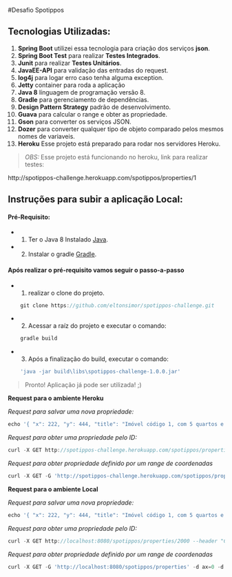 #Desafio Spotippos

## Tecnologias Utilizadas:
1.  **Spring Boot** utilizei essa tecnologia para criação dos serviços **json**.
2.  **Spring Boot Test** para realizar  **Testes Integrados**.
3.  **Junit** para realizar **Testes Unitários**.
4.  **JavaEE-API** para validação das entradas do request.
5.  **log4j** para logar erro caso tenha alguma exception.
6.  **Jetty** container para roda a aplicação
7.  **Java 8** línguagem de programação versão 8.
8.  **Gradle** para gerenciamento de dependências.
9.  **Design Pattern Strategy** padrão de desenvolvimento.
10.  **Guava** para calcular o range e obter as propriedade.
11. **Gson** para converter os serviços JSON.
12. **Dozer** para converter qualquer tipo de objeto comparado pelos mesmos nomes de variaveis.
13. **Heroku** Esse projeto está preparado para rodar nos servidores Heroku.


>_OBS:_ Esse projeto está funcionando no heroku, link para realizar testes:
<p>http://spotippos-challenge.herokuapp.com/spotippos/properties/1

## Instruções para subir a aplicação Local:

#### Pré-Requisito:

* 1) Ter o Java 8 Instalado [Java](http://www.oracle.com/technetwork/java/javase/downloads/jdk8-downloads-2133151.html).
* 2) Instalar o gradle [Gradle](https://services.gradle.org/distributions/gradle-2.14.1-all.zip).



#### Após realizar o pré-requisito vamos seguir o passo-a-passo

* 1) realizar o clone do projeto.
```javascript
    git clone https://github.com/eltonsimor/spotippos-challenge.git
```

* 2) Acessar a raíz do projeto e executar o comando:
```javascript
    gradle build
```

* 3) Após a finalização do build, executar o comando:
```javascript
    'java -jar build\libs\spotippos-challenge-1.0.0.jar'
```

>Pronto! Aplicação já pode ser utilizada! ;)


**Request para o ambiente Heroku**

_Request para salvar uma nova propriedade:_
```javascript
echo '{ "x": 222, "y": 444, "title": "Imóvel código 1, com 5 quartos e 4 banheiros", "price": 1250000,  "description": "Lorem ipsum dolor sit amet, consectetur adipiscing elit.",  "beds": 4,  "baths": 3,  "squareMeters": 210}' | curl -X POST -d @- http://spotippos-challenge.herokuapp.com/spotippos/properties --header "Content-Type:application/json"
```

_Request para obter uma propriedade pelo ID:_
```javascript
curl -X GET http://spotippos-challenge.herokuapp.com/spotippos/properties/2000 --header "Content-Type:application/json"
```

_Request para obter propriedade definido por um range de coordenadas_
```javascript
curl -X GET -G 'http://spotippos-challenge.herokuapp.com/spotippos/properties' -d ax=0 -d ay=500 -d bx=600 -d by=1000
```

**Request para o ambiente Local**

_Request para salvar uma nova propriedade:_
```javascript
echo '{ "x": 222, "y": 444, "title": "Imóvel código 1, com 5 quartos e 4 banheiros", "price": 1250000,  "description": "Lorem ipsum dolor sit amet, consectetur adipiscing elit.",  "beds": 4,  "baths": 3,  "squareMeters": 210}' | curl -X POST -d @- http://localhost:8080/spotippos/properties --header "Content-Type:application/json"
```

_Request para obter uma propriedade pelo ID:_
```javascript
curl -X GET http://localhost:8080/spotippos/properties/2000 --header "Content-Type:application/json"
```

_Request para obter propriedade definido por um range de coordenadas_
```javascript
curl -X GET -G 'http://localhost:8080/spotippos/properties' -d ax=0 -d ay=500 -d bx=600 -d by=1000
```
